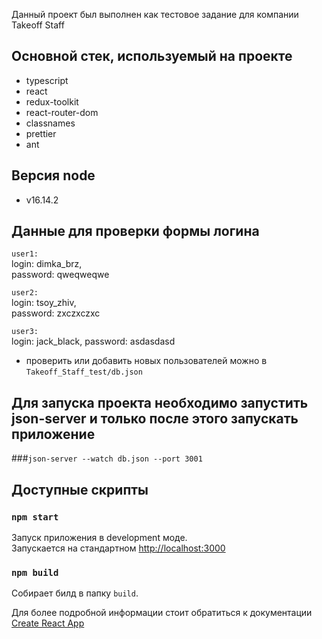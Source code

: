Данный проект был выполнен как тестовое задание для компании Takeoff Staff

## Основной стек, используемый на проекте

- typescript
- react
- redux-toolkit
- react-router-dom
- classnames
- prettier
- ant

## Версия node

- v16.14.2

## Данные для проверки формы логина

`user1:`\
login: dimka_brz,\
password: qweqweqwe

`user2:`\
login: tsoy_zhiv,\
password: zxczxczxc

`user3:`\
login: jack_black,
password: asdasdasd

- проверить или добавить новых пользователей можно в `Takeoff_Staff_test/db.json`

## Для запуска проекта необходимо запустить json-server и только после этого запускать приложение

###`json-server --watch db.json --port 3001`

## Доступные скрипты

### `npm start`

Запуск приложения в development моде.\
Запускается на стандартном [http://localhost:3000](http://localhost:3000)

### `npm build`

Собирает билд в папку `build`.

Для более подробной информации стоит обратиться к документации [Create React App](https://create-react-app.dev)
